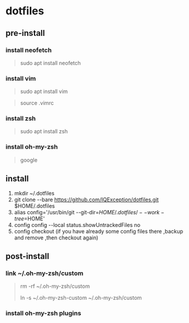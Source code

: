 # dotfiles

## pre-install

### install  neofetch
> sudo apt install neofetch

### install vim
>  sudo apt install vim

> source .vimrc

### install zsh
> sudo apt install zsh

### install oh-my-zsh
> google


## install
1. mkdir ~/.dotfiles
2. git clone --bare https://github.com/IQException/dotfiles.git $HOME/.dotfiles
3. alias config='/usr/bin/git --git-dir=$HOME/.dotfiles/ --work-tree=$HOME'
4. config config --local status.showUntrackedFiles no
5. config checkout (if you have already some config files there ,backup and remove ,then checkout again)
   

## post-install


### link ~/.oh-my-zsh/custom
> rm -rf ~/.oh-my-zsh/custom
> 
> ln -s ~/.oh-my-zsh-custom ~/.oh-my-zsh/custom

### install oh-my-zsh plugins 
